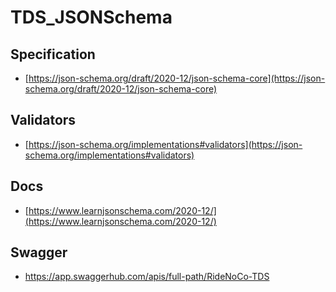 # TDS_JSONSchema

## Specification
- [https://json-schema.org/draft/2020-12/json-schema-core](https://json-schema.org/draft/2020-12/json-schema-core)
## Validators 
- [https://json-schema.org/implementations#validators](https://json-schema.org/implementations#validators)
## Docs
- [https://www.learnjsonschema.com/2020-12/](https://www.learnjsonschema.com/2020-12/)
## Swagger
- https://app.swaggerhub.com/apis/full-path/RideNoCo-TDS
